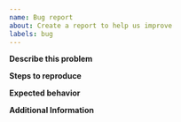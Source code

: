 ```yaml
---
name: Bug report
about: Create a report to help us improve
labels: bug
---
```


**Describe this problem**

<!---
What this problem is and what happened.
-->

**Steps to reproduce**

<!---
How to reproduce this problem.
-->

**Expected behavior**

<!---
What is expected.
-->

**Additional Information**

<!---
If possible, please attach other context you think may relate to this problem. Like *runtime environment*, *modified config*, *error log* etc.
-->

